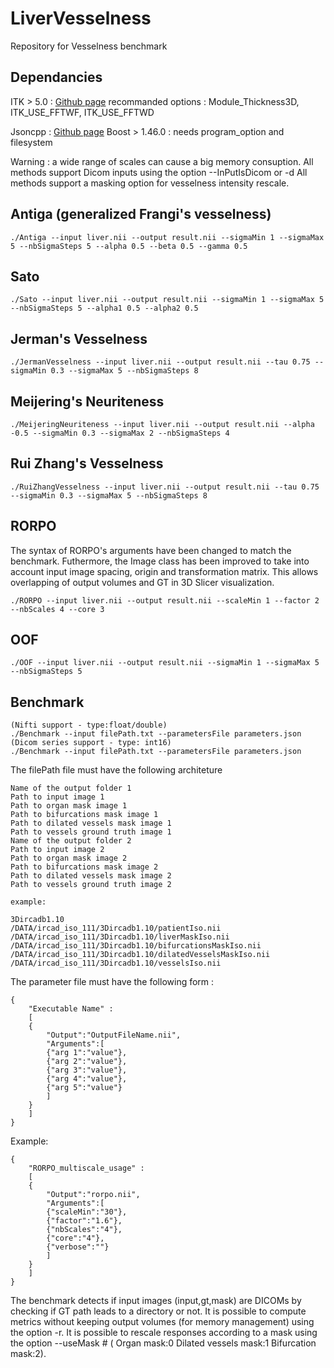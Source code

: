# LiverVesselness
Repository for Vesselness benchmark

## Dependancies

ITK > 5.0 : [Github page](https://github.com/InsightSoftwareConsortium/ITK)
recommanded options : Module_Thickness3D, ITK_USE_FFTWF, ITK_USE_FFTWD

Jsoncpp : [Github page](https://github.com/open-source-parsers/jsoncpp)
Boost > 1.46.0 : needs program_option and filesystem




Warning : a wide range of scales can cause a big memory consuption.
All methods support Dicom inputs using the option --InPutIsDicom or -d
All methods support a masking option for vesselness intensity rescale.

## Antiga (generalized Frangi's vesselness)
```
./Antiga --input liver.nii --output result.nii --sigmaMin 1 --sigmaMax 5 --nbSigmaSteps 5 --alpha 0.5 --beta 0.5 --gamma 0.5
```
## Sato
```
./Sato --input liver.nii --output result.nii --sigmaMin 1 --sigmaMax 5 --nbSigmaSteps 5 --alpha1 0.5 --alpha2 0.5
```

## Jerman's Vesselness
```
./JermanVesselness --input liver.nii --output result.nii --tau 0.75 --sigmaMin 0.3 --sigmaMax 5 --nbSigmaSteps 8
```
## Meijering's Neuriteness
```
./MeijeringNeuriteness --input liver.nii --output result.nii --alpha -0.5 --sigmaMin 0.3 --sigmaMax 2 --nbSigmaSteps 4
```

## Rui Zhang's Vesselness
```
./RuiZhangVesselness --input liver.nii --output result.nii --tau 0.75 --sigmaMin 0.3 --sigmaMax 5 --nbSigmaSteps 8
```

## RORPO
The syntax of RORPO's arguments have been changed to match the benchmark.
Futhermore, the Image class has been improved to take into account input image spacing, origin and transformation matrix.
This allows overlapping of output volumes and GT in 3D Slicer visualization.

```
./RORPO --input liver.nii --output result.nii --scaleMin 1 --factor 2 --nbScales 4 --core 3
```
## OOF
```
./OOF --input liver.nii --output result.nii --sigmaMin 1 --sigmaMax 5 --nbSigmaSteps 5
```
## Benchmark 
```
(Nifti support - type:float/double)
./Benchmark --input filePath.txt --parametersFile parameters.json
(Dicom series support - type: int16)
./Benchmark --input filePath.txt --parametersFile parameters.json
```

The filePath file must have the following architeture
```
Name of the output folder 1
Path to input image 1
Path to organ mask image 1
Path to bifurcations mask image 1
Path to dilated vessels mask image 1 
Path to vessels ground truth image 1
Name of the output folder 2
Path to input image 2
Path to organ mask image 2
Path to bifurcations mask image 2
Path to dilated vessels mask image 2 
Path to vessels ground truth image 2

example:

3Dircadb1.10
/DATA/ircad_iso_111/3Dircadb1.10/patientIso.nii
/DATA/ircad_iso_111/3Dircadb1.10/liverMaskIso.nii
/DATA/ircad_iso_111/3Dircadb1.10/bifurcationsMaskIso.nii
/DATA/ircad_iso_111/3Dircadb1.10/dilatedVesselsMaskIso.nii
/DATA/ircad_iso_111/3Dircadb1.10/vesselsIso.nii
```

The parameter file must have the following form :
```
{  
    "Executable Name" :
    [
	{
	    "Output":"OutputFileName.nii",
	    "Arguments":[
		{"arg 1":"value"},
		{"arg 2":"value"},
		{"arg 3":"value"},
		{"arg 4":"value"},
		{"arg 5":"value"}
	    ]
	}
    ]
}
```
Example:
```
{  
    "RORPO_multiscale_usage" :
    [
	{
	    "Output":"rorpo.nii",
	    "Arguments":[
		{"scaleMin":"30"},
		{"factor":"1.6"},
		{"nbScales":"4"},
		{"core":"4"},
		{"verbose":""}
	    ]
	}
    ]
}
```

The benchmark detects if input images (input,gt,mask) are DICOMs by checking if GT path leads to a directory or not.
It is possible to compute metrics without keeping output volumes (for memory management) using the option -r.
It is possible to rescale responses according to a mask using the option --useMask # ( Organ mask:0  Dilated vessels mask:1 Bifurcation mask:2).

